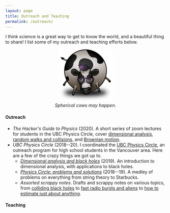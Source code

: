 ```yaml
---
layout: page
title: Outreach and Teaching
permalink: /outreach/
---
```


I think science is a great way to get to know the world, and a
beautiful thing to share!
I list some of my outreach and teaching efforts below.

<figure>
    <div style="text-align:center"><img src ="/images/cow.png" width="40%" />
    <figcaption><i>Spherical cows may happen.</i></figcaption>
	</div>
</figure>

#### Outreach

- *The Hacker's Guide to Physics* (2020). A short series of zoom
lectures for students in the UBC Physics Circle, cover
[dimensional analysis](assets/dim-slides.pdf),
[random walks and collisions](assets/random-slides.pdf), and [Brownian motion](assets/brownian-slides.pdf).
- *UBC Physics Circle* (2018--20). I coordinated the
  [UBC Physics Circle](https://outreach.phas.ubc.ca/events/metro-vancouver-physics-circle/),
  an outreach program for high school students in the Vancouver
  area. Here are a few of the crazy things we got up to.
  - [*Dimensional analysis and black holes*](assets/dimensional-analysis.pdf)
  (2019). An introduction to dimensional analysis, with applications to black
  holes.
  - [*Physics Circle: problems and solutions*](assets/circle-probs.pdf)
  (2018--19). A medley of problems on everything from string theory to
  Starbucks.
  - *Assorted scrappy notes*. Drafts and scrappy notes on various
    topics, from [colliding black holes](assets/colliding-black-holes.pdf) to
    [fast radio bursts and aliens]({{hapax.github.io}}/assets/ET-phone-home.pdf)
    to [how to estimate just about anything](assets/fermi-estimates.pdf).

#### Teaching

<!-- - [*Colliding black holes*](assets/colliding-black-holes.pdf) and   [*ET phone home*]({{
  hapax.github.io}}/assets/ET-phone-home.pdf) (2020). Material for
  open-ended discussions on black hole collisions and alien signals. -->
<!-- - [*Fermi estimates: from Harry Potter to ET*](assets/fermi-estimates.pdf) (2019). A user's guide to
  order-of-magnitude estimates. Examples along the way include global
  computer storage, the length of the Harry Potter novels, and the number
  of aliens in the galaxy. Rough draft. -->
<!-- - *Physical systems* (2016). I wrote and conducted tutorials
  for a [second year course](https://handbook.unimelb.edu.au/subjects/phyc20014)
  on [*classical mechanics*]({{hapax.github.io}}/assets/classical-tutes-full.pdf)
  and
  [*Fourier analysis*]({{hapax.github.io}}/assets/fourier-tutes-full.pdf). -->
  <!--  -[*Classical mechanics tutorials*]({{hapax.github.io}}/assets/classical-tutes-full.pdf). Lagrangian and a little Hamiltonian mechanics. - [*Fourier analysis tutorials*]({{hapax.github.io}}/assets/fourier-tutes-full.pdf). Fourier series, Fourier transforms, and optics. -->
  <!--  -
  [*Assignment 2*]({{hapax.github.io}}/assets/physical-systems-a2.pdf). Velocity
  filters and higher-dimensional donuts. -
  [*Assignment 3*]({{hapax.github.io}}/assets/physical-systems-a3.pdf). Fourier
  analysis at the beach. -->
<!-- - *Real analysis* (2014--15). I was head tutor for an
  [introductory real analysis subject](https://handbook.unimelb.edu.au/subjects/mast20026),
  and wrote some
  [*extension problems*]({{hapax.github.io}}/assets/ra-problems.pdf)
  during my time. --> 
<!-- [//]: #- Other subjects taught (all at the University of
  Melbourne): -->
<!--[//]: #  - *Quantum field theory* (2017) -->
<!--[//]: #  - *Vector calculus* (2017) -->
<!--[//]: #  - *Group theory and linear algebra* (2016) -->
<!--[//]: #  - *Real analysis* (2013--2016) -->
<!--[//]: #  - *Linear algebra* (2013) -->

<!-- - *Real analysis* (2014). I was head tutor for an [introductory real analysis subject](https://handbook.unimelb.edu.au/subjects/mast20026), and wrote a [few extension problems]({{hapax.github.io}}/assets/ra-problems.pdf) during my tenure. - -->
<!-- [*Einstein's bottomless beanbag*](assets/conceptual-gravity.pdf) -->
<!-- (2019). Look ma, no equations! A conceptual introduction to -->
<!-- gravity and black holes for interested laypeople. - -->
<!-- [*Random walks with hungry bacteria*]({{ -->
<!-- hapax.github.io}}/assets/random.pdf) (2018). A long problem set -->
<!-- on random walks, from the perspective of a hungry *E. coli* -->
<!-- bacterium. -->
